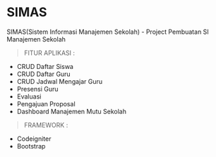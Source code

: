 # SIMAS
SIMAS(Sistem Informasi Manajemen Sekolah) - Project Pembuatan SI Manajemen Sekolah

>FITUR APLIKASI :
* CRUD Daftar Siswa
* CRUD Daftar Guru
* CRUD Jadwal Mengajar Guru
* Presensi Guru
* Evaluasi
* Pengajuan Proposal
* Dashboard Manajemen Mutu Sekolah 

>FRAMEWORK :
* Codeigniter
* Bootstrap